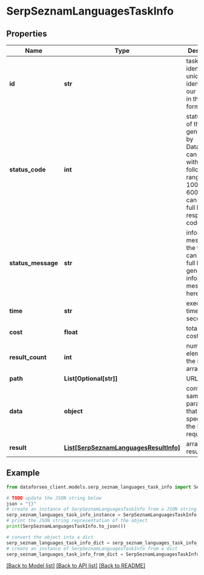 # SerpSeznamLanguagesTaskInfo


## Properties

Name | Type | Description | Notes
------------ | ------------- | ------------- | -------------
**id** | **str** | task identifier unique task identifier in our system in the UUID format | [optional] 
**status_code** | **int** | status code of the task generated by DataForSEO, can be within the following range: 10000-60000 you can find the full list of the response codes here | [optional] 
**status_message** | **str** | informational message of the task you can find the full list of general informational messages here | [optional] 
**time** | **str** | execution time, seconds | [optional] 
**cost** | **float** | total tasks cost, USD | [optional] 
**result_count** | **int** | number of elements in the result array | [optional] 
**path** | **List[Optional[str]]** | URL path | [optional] 
**data** | **object** | contains the same parameters that you specified in the POST request | [optional] 
**result** | [**List[SerpSeznamLanguagesResultInfo]**](SerpSeznamLanguagesResultInfo.md) | array of results | [optional] 

## Example

```python
from dataforseo_client.models.serp_seznam_languages_task_info import SerpSeznamLanguagesTaskInfo

# TODO update the JSON string below
json = "{}"
# create an instance of SerpSeznamLanguagesTaskInfo from a JSON string
serp_seznam_languages_task_info_instance = SerpSeznamLanguagesTaskInfo.from_json(json)
# print the JSON string representation of the object
print(SerpSeznamLanguagesTaskInfo.to_json())

# convert the object into a dict
serp_seznam_languages_task_info_dict = serp_seznam_languages_task_info_instance.to_dict()
# create an instance of SerpSeznamLanguagesTaskInfo from a dict
serp_seznam_languages_task_info_from_dict = SerpSeznamLanguagesTaskInfo.from_dict(serp_seznam_languages_task_info_dict)
```
[[Back to Model list]](../README.md#documentation-for-models) [[Back to API list]](../README.md#documentation-for-api-endpoints) [[Back to README]](../README.md)


